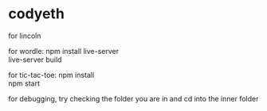 # codyeth

for lincoln

for wordle:
npm install live-server <br>
live-server build 


for tic-tac-toe:
npm install <br>
npm start

for debugging, try checking the folder you are in and cd into the inner folder
